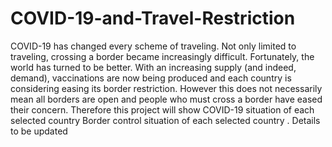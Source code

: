 # COVID-19-and-Travel-Restriction
COVID-19 has changed every scheme of traveling. Not only limited to traveling, crossing a border became increasingly difficult.  Fortunately, the world has turned to be better. With an increasing supply (and indeed, demand), vaccinations are now being produced and each country is considering easing its border restriction.  However this does not necessarily mean all borders are open and people who must cross a border have eased their concern. Therefore this project will show  COVID-19 situation of each selected country Border control situation of each selected country . Details to be updated
